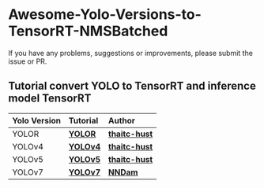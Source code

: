 # Awesome-Yolo-Versions-to-TensorRT-NMSBatched

If you have any problems, suggestions or improvements, please submit the issue or PR.

## Tutorial convert YOLO to TensorRT and inference model TensorRT

| Yolo Version | Tutorial | Author |
| :---- | :---- | :---- |
| YOLOR | [**YOLOR**](https://github.com/thaitc-hust/Awesome-Yolo-Versions-to-Tensorrt-NMSBatched/tree/main/YOLOR) | [**thaitc-hust**](https://github.com/thaitc-hust) |
| YOLOv4 | [**YOLOv4**](https://github.com/thaitc-hust/Awesome-Yolo-Versions-to-Tensorrt-NMSBatched/tree/main/YOLOv4) | [**thaitc-hust**](https://github.com/thaitc-hust) |
| YOLOv5 | [**YOLOv5**](https://github.com/thaitc-hust/Awesome-Yolo-Versions-to-Tensorrt-NMSBatched/tree/main/YOLOv5) | [**thaitc-hust**](https://github.com/thaitc-hust) |
| YOLOv7 | [**YOLOv7**](https://github.com/NNDam/TensorRT-CPP/tree/main/YOLOv7) | [**NNDam**](https://github.com/NNDam) |
